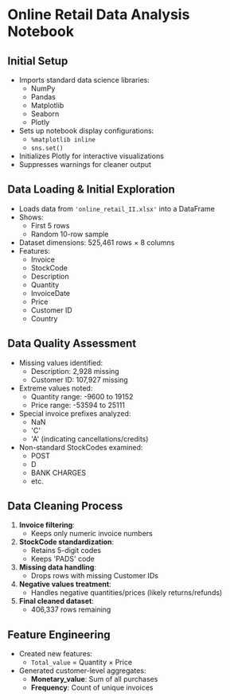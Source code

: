 # Online Retail Data Analysis Notebook

## Initial Setup

- Imports standard data science libraries:
  - NumPy
  - Pandas
  - Matplotlib
  - Seaborn
  - Plotly
- Sets up notebook display configurations:
  - `%matplotlib inline`
  - `sns.set()`
- Initializes Plotly for interactive visualizations
- Suppresses warnings for cleaner output

## Data Loading & Initial Exploration

- Loads data from `'online_retail_II.xlsx'` into a DataFrame
- Shows:
  - First 5 rows
  - Random 10-row sample
- Dataset dimensions: 525,461 rows × 8 columns
- Features:
  - Invoice
  - StockCode
  - Description
  - Quantity
  - InvoiceDate
  - Price
  - Customer ID
  - Country

## Data Quality Assessment

- Missing values identified:
  - Description: 2,928 missing
  - Customer ID: 107,927 missing
- Extreme values noted:
  - Quantity range: -9600 to 19152
  - Price range: -53594 to 25111
- Special invoice prefixes analyzed:
  - NaN
  - 'C'
  - 'A' (indicating cancellations/credits)
- Non-standard StockCodes examined:
  - POST
  - D
  - BANK CHARGES
  - etc.

## Data Cleaning Process

1. **Invoice filtering**:
   - Keeps only numeric invoice numbers
2. **StockCode standardization**:
   - Retains 5-digit codes
   - Keeps 'PADS' code
3. **Missing data handling**:
   - Drops rows with missing Customer IDs
4. **Negative values treatment**:
   - Handles negative quantities/prices (likely returns/refunds)
5. **Final cleaned dataset**:
   - 406,337 rows remaining

## Feature Engineering

- Created new features:
  - `Total_value` = Quantity × Price
- Generated customer-level aggregates:
  - **Monetary_value**: Sum of all purchases
  - **Frequency**: Count of unique invoices
